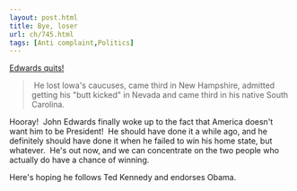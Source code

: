 ```yaml
---
layout: post.html
title: Bye, loser
url: ch/745.html
tags: [Anti complaint,Politics]
---
```

[Edwards quits!](http://news.bbc.co.uk/2/hi/americas/7217838.stm)

>  He lost Iowa's caucuses, came third in New Hampshire, admitted getting his "butt kicked" in Nevada and came third in his native South Carolina.

Hooray!  John Edwards finally woke up to the fact that America doesn't want him to be President!  He should have done it a while ago, and he definitely should have done it when he failed to win his home state, but whatever.  He's out now, and we can concentrate on the two people who actually do have a chance of winning.

Here's hoping he follows Ted Kennedy and endorses Obama.
